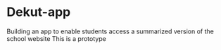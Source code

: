 # Dekut-app
Building an app to enable students access a summarized version of the school website 
This is a prototype
